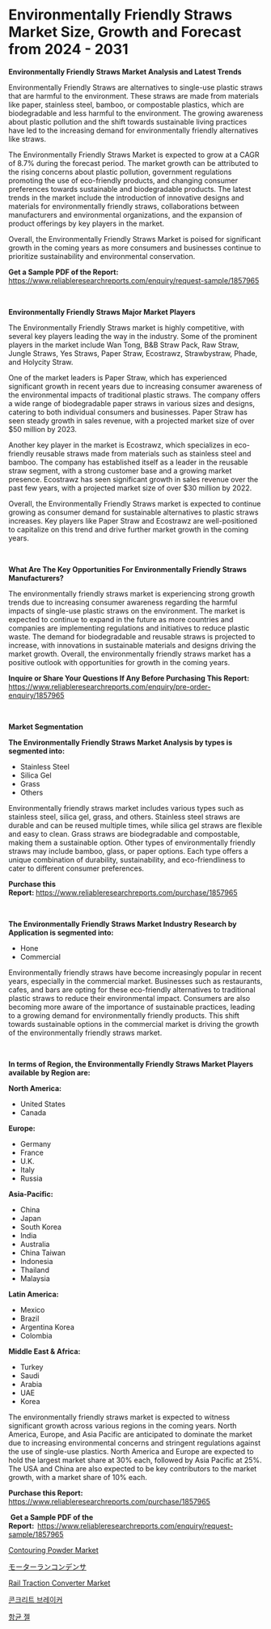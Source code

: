 <p><h1>Environmentally Friendly Straws Market Size, Growth and Forecast from 2024 - 2031</h1></p><p><strong>Environmentally Friendly Straws Market Analysis and Latest Trends</strong></p>
<p><p>Environmentally Friendly Straws are alternatives to single-use plastic straws that are harmful to the environment. These straws are made from materials like paper, stainless steel, bamboo, or compostable plastics, which are biodegradable and less harmful to the environment. The growing awareness about plastic pollution and the shift towards sustainable living practices have led to the increasing demand for environmentally friendly alternatives like straws.</p><p>The Environmentally Friendly Straws Market is expected to grow at a CAGR of 8.7% during the forecast period. The market growth can be attributed to the rising concerns about plastic pollution, government regulations promoting the use of eco-friendly products, and changing consumer preferences towards sustainable and biodegradable products. The latest trends in the market include the introduction of innovative designs and materials for environmentally friendly straws, collaborations between manufacturers and environmental organizations, and the expansion of product offerings by key players in the market.</p><p>Overall, the Environmentally Friendly Straws Market is poised for significant growth in the coming years as more consumers and businesses continue to prioritize sustainability and environmental conservation.</p></p>
<p><strong>Get a Sample PDF of the Report:&nbsp;</strong> <a href="https://www.reliableresearchreports.com/enquiry/request-sample/1857965">https://www.reliableresearchreports.com/enquiry/request-sample/1857965</a></p>
<p>&nbsp;</p>
<p><strong>Environmentally Friendly Straws Major Market Players</strong></p>
<p><p>The Environmentally Friendly Straws market is highly competitive, with several key players leading the way in the industry. Some of the prominent players in the market include Wan Tong, B&B Straw Pack, Raw Straw, Jungle Straws, Yes Straws, Paper Straw, Ecostrawz, Strawbystraw, Phade, and Holycity Straw.</p><p>One of the market leaders is Paper Straw, which has experienced significant growth in recent years due to increasing consumer awareness of the environmental impacts of traditional plastic straws. The company offers a wide range of biodegradable paper straws in various sizes and designs, catering to both individual consumers and businesses. Paper Straw has seen steady growth in sales revenue, with a projected market size of over $50 million by 2023.</p><p>Another key player in the market is Ecostrawz, which specializes in eco-friendly reusable straws made from materials such as stainless steel and bamboo. The company has established itself as a leader in the reusable straw segment, with a strong customer base and a growing market presence. Ecostrawz has seen significant growth in sales revenue over the past few years, with a projected market size of over $30 million by 2022.</p><p>Overall, the Environmentally Friendly Straws market is expected to continue growing as consumer demand for sustainable alternatives to plastic straws increases. Key players like Paper Straw and Ecostrawz are well-positioned to capitalize on this trend and drive further market growth in the coming years.</p></p>
<p>&nbsp;</p>
<p><strong>What Are The Key Opportunities For Environmentally Friendly Straws Manufacturers?</strong></p>
<p><p>The environmentally friendly straws market is experiencing strong growth trends due to increasing consumer awareness regarding the harmful impacts of single-use plastic straws on the environment. The market is expected to continue to expand in the future as more countries and companies are implementing regulations and initiatives to reduce plastic waste. The demand for biodegradable and reusable straws is projected to increase, with innovations in sustainable materials and designs driving the market growth. Overall, the environmentally friendly straws market has a positive outlook with opportunities for growth in the coming years.</p></p>
<p><strong>Inquire or Share Your Questions If Any Before Purchasing This Report:</strong> <a href="https://www.reliableresearchreports.com/enquiry/pre-order-enquiry/1857965">https://www.reliableresearchreports.com/enquiry/pre-order-enquiry/1857965</a></p>
<p>&nbsp;</p>
<p><strong>Market Segmentation</strong></p>
<p><strong>The Environmentally Friendly Straws Market Analysis by types is segmented into:</strong></p>
<p><ul><li>Stainless Steel</li><li>Silica Gel</li><li>Grass</li><li>Others</li></ul></p>
<p><p>Environmentally friendly straws market includes various types such as stainless steel, silica gel, grass, and others. Stainless steel straws are durable and can be reused multiple times, while silica gel straws are flexible and easy to clean. Grass straws are biodegradable and compostable, making them a sustainable option. Other types of environmentally friendly straws may include bamboo, glass, or paper options. Each type offers a unique combination of durability, sustainability, and eco-friendliness to cater to different consumer preferences.</p></p>
<p><strong>Purchase this Report:&nbsp;</strong><a href="https://www.reliableresearchreports.com/purchase/1857965">https://www.reliableresearchreports.com/purchase/1857965</a></p>
<p>&nbsp;</p>
<p><strong>The Environmentally Friendly Straws Market Industry Research by Application is segmented into:</strong></p>
<p><ul><li>Hone</li><li>Commercial</li></ul></p>
<p><p>Environmentally friendly straws have become increasingly popular in recent years, especially in the commercial market. Businesses such as restaurants, cafes, and bars are opting for these eco-friendly alternatives to traditional plastic straws to reduce their environmental impact. Consumers are also becoming more aware of the importance of sustainable practices, leading to a growing demand for environmentally friendly products. This shift towards sustainable options in the commercial market is driving the growth of the environmentally friendly straws market.</p></p>
<p>&nbsp;</p>
<p><strong>In terms of Region, the Environmentally Friendly Straws Market Players available by Region are:</strong></p>
<p>
    <p> <strong> North America: </strong>
        <ul>
            <li>United States</li>
            <li>Canada</li>
        </ul>
        </p> 
    <p> <strong> Europe: </strong>
        <ul>
            <li>Germany</li>
            <li>France</li>
            <li>U.K.</li>
            <li>Italy</li>
            <li>Russia</li>
        </ul>
        </p> 
    <p> <strong> Asia-Pacific: </strong>
        <ul>
            <li>China</li>
            <li>Japan</li>
            <li>South Korea</li>
            <li>India</li>
            <li>Australia</li>
            <li>China Taiwan</li>
            <li>Indonesia</li>
            <li>Thailand</li>
            <li>Malaysia</li>
        </ul>
        </p> 
    <p> <strong> Latin America: </strong>
        <ul>
            <li>Mexico</li>
            <li>Brazil</li>
            <li>Argentina Korea</li>
            <li>Colombia</li>
        </ul>
        </p> 
    <p> <strong> Middle East & Africa: </strong>
        <ul>
            <li>Turkey</li>
            <li>Saudi</li>
            <li>Arabia</li>
            <li>UAE</li>
            <li>Korea</li>
        </ul>
    </p>
    </p>
<p><p>The environmentally friendly straws market is expected to witness significant growth across various regions in the coming years. North America, Europe, and Asia Pacific are anticipated to dominate the market due to increasing environmental concerns and stringent regulations against the use of single-use plastics. North America and Europe are expected to hold the largest market share at 30% each, followed by Asia Pacific at 25%. The USA and China are also expected to be key contributors to the market growth, with a market share of 10% each.</p></p>
<p><strong>Purchase this Report: </strong><a href="https://www.reliableresearchreports.com/purchase/1857965">https://www.reliableresearchreports.com/purchase/1857965</a></p>
<p>&nbsp;<strong>Get a Sample PDF of the Report:&nbsp;&nbsp;</strong><a href="https://www.reliableresearchreports.com/enquiry/request-sample/1857965">https://www.reliableresearchreports.com/enquiry/request-sample/1857965</a></p>
<p><strong></strong></p>
<p><p><a href="https://github.com/mancsybtousav/Market-Research-Report-List-1/blob/main/contouring-powder-market.md">Contouring Powder Market</a></p><p><a href="https://github.com/xtkhtofdt934839/Market-Research-Report-List-1/blob/main/40582216006.md">モーターランコンデンサ</a></p><p><a href="https://issuu.com/reportprime-2/docs/rail-traction-converter-market-size-2030.pptx">Rail Traction Converter Market</a></p><p><a href="https://github.com/PercyHagernes9778/Market-Research-Report-List-1/blob/main/41686545476.md">콘크리트 브레이커</a></p><p><a href="https://github.com/rsg307664904/Market-Research-Report-List-1/blob/main/67490585475.md">항균 젤</a></p></p>